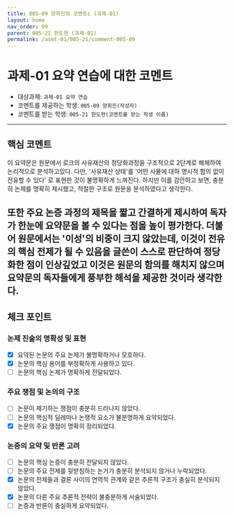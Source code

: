 ```yaml
---
title: 005-09 양희진의 코멘트c (과제-01) 
layout: home
nav_order: 09
parent: 005-21 한도현 (과제-01)
permalink: /asmt-01/005-21/comment-005-09
---
```


# 과제-01 요약 연습에 대한 코멘트

- 대상과제: `과제-01 요약 연습`
- 코멘트를 제공하는 학생: `005-09 양희진(작성자)` 
- 코멘트를 받는 학생: `005-21 한도현(코멘트를 받는 학생 이름)` 

---

## 핵심 코멘트

이 요약문은 원문에서 로크의 사유재산의 정당화과정을 구조적으로 2단계로 해체하여 논리적으로 분석하고있다. 다만, '사유재산 상태'를 '어떤 사물에 대하 명시적 합의 없이 전유할 수 있다' 로 표현한 것이 불명확하게 느껴진다. 하지만 이를 감안하고 보면, 충분히 논제를 명확히 제시했고, 적절한 구조로 원문을 분석하였다고 생각한다. 

또한 주요 논증 과정의 제목을 짧고 간결하게 제시하여 독자가 한눈에 요약문을 볼 수 있다는 점을 높이 평가한다. 더불어 원문에서는 '이성'의 비중이 크지 않았는데, 이것이 전유의 핵심 전제가 될 수 있음을 글쓴이 스스로 판단하여 정당화한 점이 인상깊었고 이것은 원문의 함의를 해치지 않으며 요약문의 독자들에게 풍부한 해석을 제공한 것이라 생각한다.
---

## 체크 포인트

### 논제 진술의 명확성 및 표현  
- [x] 요약된 논문의 주요 논제가 불명확하거나 모호하다.  
- [x] 논문의 핵심 용어를 부정확하게 사용하고 있다.  
- [ ] 논문의 핵심 논제가 명확하게 전달되었다.  

### 주요 쟁점 및 논의의 구조  
- [ ] 논문이 제기하는 쟁점이 충분히 드러나지 않았다.  
- [ ] 논문의 핵심적 딜레마나 논쟁적 요소가 불분명하게 요약되었다.  
- [x] 논문의 주요 쟁점이 명확히 정리되었다.  

### 논증의 요약 및 반론 고려  
- [ ] 논문의 핵심 논증이 충분히 전달되지 않았다.  
- [ ] 논문의 주요 전제를 뒷받침하는 논거가 충분히 분석되지 않거나 누락되었다.  
- [x] 논문의 전제들과 결론 사이의 연역적 관계와 같은 추론적 구조가 충실히 분석되지 않았다.  
- [x] 논문의 다른 주요 추론적 전략이 불충분하게 서술되었다.
- [ ] 논증과 반론이 충실하게 요약되었다. 